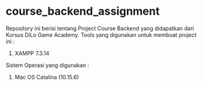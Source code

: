 # course_backend_assignment

Repository ini berisi tentang Project Course Backend yang didapatkan dari Kursus DiLo Game Academy.
Tools yang digunakan untuk membuat project ini :
1. XAMPP 7.3.14

Sistem Operasi yang digunakan :
1.  Mac OS Catalina (10.15.6)